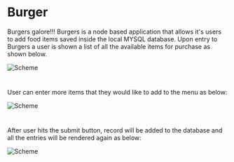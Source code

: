 # Burger
Burgers galore!!!
Burgers is a node based application that allows it's users to add food items  saved inside
the local MYSQL database.
Upon entry to Burgers a user is shown a list of all the available items for purchase as shown below.

![Scheme](pics/Pic1.jpg)
#
User can enter more items that they would like to add to the menu as below:

![Scheme](pics/Pic2.jpg)
#
After user hits the submit button, record will be added to the database and all the entries will be rendered again as below:

![Scheme](pics/Pic3.jpg)
